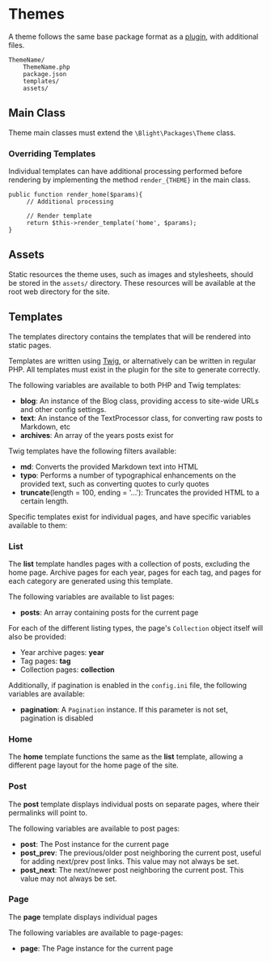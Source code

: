 Themes
======

A theme follows the same base package format as a [plugin](PLUGIN.md), with additional files.

	ThemeName/
    	ThemeName.php
    	package.json
    	templates/
    	assets/


## Main Class

Theme main classes must extend the `\Blight\Packages\Theme` class.

### Overriding Templates

Individual templates can have additional processing performed before rendering by implementing the method `render_{THEME}` in the main class.

	public function render_home($params){
		 // Additional processing

		 // Render template
		 return $this->render_template('home', $params);
	}


## Assets

Static resources the theme uses, such as images and stylesheets, should be stored in the `assets/` directory. These resources will be available at the root web directory for the site.


## Templates

The templates directory contains the templates that will be rendered into static pages.

Templates are written using [Twig](http://twig.sensiolabs.org), or alternatively can be written in regular PHP. All templates must exist in the plugin for the site to generate correctly.

The following variables are available to both PHP and Twig templates:

- **blog**: An instance of the Blog class, providing access to site-wide URLs and other config settings.
- **text**: An instance of the TextProcessor class, for converting raw posts to Markdown, etc
- **archives**: An array of the years posts exist for

Twig templates have the following filters available:

- **md**: Converts the provided Markdown text into HTML
- **typo**: Performs a number of typographical enhancements on the provided text, such as converting quotes to curly quotes
- **truncate**(length = 100, ending = '...'): Truncates the provided HTML to a certain length.

Specific templates exist for individual pages, and have specific variables available to them:

### List

The **list** template handles pages with a collection of posts, excluding the home page. Archive pages for each year, pages for each tag, and pages for each category are generated using this template.

The following variables are available to list pages:

- **posts**: An array containing posts for the current page

For each of the different listing types, the page's `Collection` object itself will also be provided:

- Year archive pages: **year**
- Tag pages: **tag**
- Collection pages: **collection**

Additionally, if pagination is enabled in the `config.ini` file, the following variables are available:

- **pagination**: A `Pagination` instance. If this parameter is not set, pagination is disabled

### Home

The **home** template functions the same as the **list** template, allowing a different page layout for the home page of the site.

### Post

The **post** template displays individual posts on separate pages, where their permalinks will point to.

The following variables are available to post pages:

- **post**: The Post instance for the current page
- **post_prev**: The previous/older post neighboring the current post, useful for adding next/prev post links. This value may not always be set.
- **post_next**: The next/newer post neighboring the current post. This value may not always be set.

### Page

The **page** template displays individual pages

The following variables are available to page-pages:

- **page**: The Page instance for the current page
